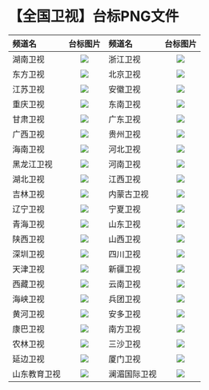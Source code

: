 # 【全国卫视】台标PNG文件
|频道名|台标图片|频道名|台标图片|
|:---|:---:|:---|:---:|
|湖南卫视|<img src="https://raw.githubusercontent.com/wanglindl/TVlogo/main/img/Hunan.png">|浙江卫视|<img src="https://raw.githubusercontent.com/wanglindl/TVlogo/main/img/Zhejiang.png">|
|东方卫视|<img src="https://raw.githubusercontent.com/wanglindl/TVlogo/main/img/Dongfang.png">|北京卫视|<img src="https://raw.githubusercontent.com/wanglindl/TVlogo/main/img/Beijing.png">|
|江苏卫视|<img src="https://raw.githubusercontent.com/wanglindl/TVlogo/main/img/Jiangsu.png">|安徽卫视|<img src="https://raw.githubusercontent.com/wanglindl/TVlogo/main/img/Anhui.png">|
|重庆卫视|<img src="https://raw.githubusercontent.com/wanglindl/TVlogo/main/img/Chongqing.png">|东南卫视|<img src="https://raw.githubusercontent.com/wanglindl/TVlogo/main/img/Dongnan.png">|
|甘肃卫视|<img src="https://raw.githubusercontent.com/wanglindl/TVlogo/main/img/Gansu.png">|广东卫视|<img src="https://raw.githubusercontent.com/wanglindl/TVlogo/main/img/Guangdong.png">|
|广西卫视|<img src="https://raw.githubusercontent.com/wanglindl/TVlogo/main/img/Guangxi.png">|贵州卫视|<img src="https://raw.githubusercontent.com/wanglindl/TVlogo/main/img/Guizhou.png">|
|海南卫视|<img src="https://raw.githubusercontent.com/wanglindl/TVlogo/main/img/Hainan.png">|河北卫视|<img src="https://raw.githubusercontent.com/wanglindl/TVlogo/main/img/Hebei.png">|
|黑龙江卫视|<img src="https://raw.githubusercontent.com/wanglindl/TVlogo/main/img/Heilongjiang.png">|河南卫视|<img src="https://raw.githubusercontent.com/wanglindl/TVlogo/main/img/Henan.png">|
|湖北卫视|<img src="https://raw.githubusercontent.com/wanglindl/TVlogo/main/img/Hubei.png">|江西卫视|<img src="https://raw.githubusercontent.com/wanglindl/TVlogo/main/img/Jiangxi.png">|
|吉林卫视|<img src="https://raw.githubusercontent.com/wanglindl/TVlogo/main/img/Jilin.png">|内蒙古卫视|<img src="https://raw.githubusercontent.com/wanglindl/TVlogo/main/img/Neimeng.png">|
|辽宁卫视|<img src="https://raw.githubusercontent.com/wanglindl/TVlogo/main/img/Liaoning.png">|宁夏卫视|<img src="https://raw.githubusercontent.com/wanglindl/TVlogo/main/img/Ningxia.png">|
|青海卫视|<img src="https://raw.githubusercontent.com/wanglindl/TVlogo/main/img/Qinghai.png">|山东卫视|<img src="https://raw.githubusercontent.com/wanglindl/TVlogo/main/img/Shandong.png">|
|陕西卫视|<img src="https://raw.githubusercontent.com/wanglindl/TVlogo/main/img/Shanxi.png">|山西卫视|<img src="https://raw.githubusercontent.com/wanglindl/TVlogo/main/img/Shanxi_.png">|
|深圳卫视|<img src="https://raw.githubusercontent.com/wanglindl/TVlogo/main/img/Shenzhen.png">|四川卫视|<img src="https://raw.githubusercontent.com/wanglindl/TVlogo/main/img/Sichuan.png">|
|天津卫视|<img src="https://raw.githubusercontent.com/wanglindl/TVlogo/main/img/Tianjin.png">|新疆卫视|<img src="https://raw.githubusercontent.com/wanglindl/TVlogo/main/img/Xinjiang.png">|
|西藏卫视|<img src="https://raw.githubusercontent.com/wanglindl/TVlogo/main/img/Xizang.png">|云南卫视|<img src="https://raw.githubusercontent.com/wanglindl/TVlogo/main/img/Yunnan.png">|
|海峡卫视|<img src="https://raw.githubusercontent.com/wanglindl/TVlogo/main/img/Haixia.png">|兵团卫视|<img src="https://raw.githubusercontent.com/wanglindl/TVlogo/main/img/Bingtuan.png">|
|黄河卫视|<img src="https://raw.githubusercontent.com/wanglindl/TVlogo/main/img/Huanghe.png">|安多卫视|<img src="https://raw.githubusercontent.com/wanglindl/TVlogo/main/img/Anduo.png">|
|康巴卫视|<img src="https://raw.githubusercontent.com/wanglindl/TVlogo/main/img/Kangba.png">|南方卫视|<img src="https://raw.githubusercontent.com/wanglindl/TVlogo/main/img/Nanfang.png">|
|农林卫视|<img src="https://raw.githubusercontent.com/wanglindl/TVlogo/main/img/Nonglin.png">|三沙卫视|<img src="https://raw.githubusercontent.com/wanglindl/TVlogo/main/img/Sansha.png">|
|延边卫视|<img src="https://raw.githubusercontent.com/wanglindl/TVlogo/main/img/Yanbian.png">|厦门卫视|<img src="https://raw.githubusercontent.com/wanglindl/TVlogo/main/img/Xiamen.png">|
|山东教育卫视|<img src="https://raw.githubusercontent.com/wanglindl/TVlogo/main/img/Shandongjy.png">|澜湄国际卫视|<img src="https://raw.githubusercontent.com/wanglindl/TVlogo/main/img/Meilan.png">|
